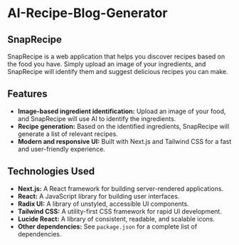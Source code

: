 # AI-Recipe-Blog-Generator

## SnapRecipe

SnapRecipe is a web application that helps you discover recipes based on the food you have. Simply upload an image of your ingredients, and SnapRecipe will identify them and suggest delicious recipes you can make.

## Features

*   **Image-based ingredient identification:** Upload an image of your food, and SnapRecipe will use AI to identify the ingredients.
*   **Recipe generation:** Based on the identified ingredients, SnapRecipe will generate a list of relevant recipes.
*   **Modern and responsive UI:** Built with Next.js and Tailwind CSS for a fast and user-friendly experience.

## Technologies Used

*   **Next.js:** A React framework for building server-rendered applications.
*   **React:** A JavaScript library for building user interfaces.
*   **Radix UI:** A library of unstyled, accessible UI components.
*   **Tailwind CSS:** A utility-first CSS framework for rapid UI development.
*   **Lucide React:** A library of consistent, readable, and scalable icons.
*   **Other dependencies:** See `package.json` for a complete list of dependencies.

    
